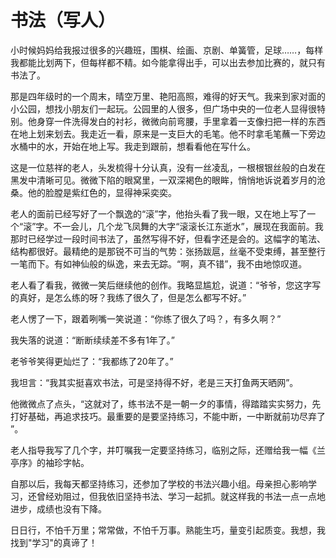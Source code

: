 # 书法（写人）

小时候妈妈给我报过很多的兴趣班，围棋、绘画、京剧、单簧管，足球……，每样我都能比划两下，但每样都不精。如今能拿得出手，可以出去参加比赛的，就只有书法了。

那是四年级时的一个周末，晴空万里、艳阳高照，难得的好天气。我来到家对面的小公园，想找小朋友们一起玩。公园里的人很多，但广场中央的一位老人显得很特别。他身穿一件洗得发白的衬衫，微微向前弯腰，手里拿着一支像扫把一样的东西在地上划来划去。我走近一看，原来是一支巨大的毛笔。他不时拿毛笔蘸一下旁边水桶中的水，开始在地上写。我走到跟前，想看看他在写什么。

这是一位慈祥的老人，头发梳得十分认真，没有一丝凌乱，一根根银丝般的白发在黑发中清晰可见。微微下陷的眼窝里，一双深褐色的眼眸，悄悄地诉说着岁月的沧桑。他的脸膛是紫红色的，显得神采奕奕。

老人的面前已经写好了一个飘逸的“滚”字，他抬头看了我一眼，又在地上写了一个“滚”字。不一会儿，几个龙飞凤舞的大字“滚滚长江东逝水”，展现在我面前。我那时已经学过一段时间书法了，虽然写得不好，但看字还是会的。这幅字的笔法、结构都很好。最精绝的是那锐不可当的气势：张扬跋扈，丝毫不受束缚，甚至整行一笔而下。有如神仙般的纵逸，来去无踪。“啊，真不错”，我不由地惊叹道。

老人看了看我，微微一笑后继续他的创作。我略显尴尬，说道：“爷爷，您这字写的真好，是怎么练的呀？我练了很久了，但是怎么都写不好。”

老人愣了一下，跟着咧嘴一笑说道：“你练了很久了吗？，有多久啊？”

我失落的说道：“断断续续差不多有1年了。”

老爷爷笑得更灿烂了：“我都练了20年了。”

我坦言：“我其实挺喜欢书法，可是坚持得不好，老是三天打鱼两天晒网”。

他微微点了点头，“这就对了，练书法不是一朝一夕的事情，得踏踏实实努力，先打好基础，再追求技巧。最重要的是要坚持练习，不能中断，一中断就前功尽弃了 ”。

老人指导我写了几个字，并叮嘱我一定要坚持练习，临别之际，还赠给我一幅《兰亭序》的袖珍字帖。

自那以后，我每天都坚持练习，还参加了学校的书法兴趣小组。母亲担心影响学习，还曾经劝阻过，但我依旧坚持书法、学习一起抓。就这样我的书法一点一点地进步，成绩也没有下降。

日日行，不怕千万里；常常做，不怕千万事。熟能生巧，量变引起质变。我想，我找到"学习"的真谛了！





